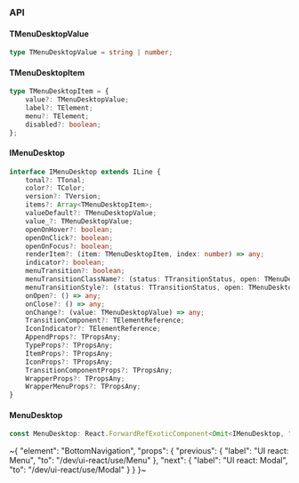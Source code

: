 

### API

#### TMenuDesktopValue

```ts
type TMenuDesktopValue = string | number;
```

#### TMenuDesktopItem

```ts
type TMenuDesktopItem = {
    value?: TMenuDesktopValue;
    label?: TElement;
    menu?: TElement;
    disabled?: boolean;
};
```

#### IMenuDesktop

```ts
interface IMenuDesktop extends ILine {
    tonal?: TTonal;
    color?: TColor;
    version?: TVersion;
    items?: Array<TMenuDesktopItem>;
    valueDefault?: TMenuDesktopValue;
    value_?: TMenuDesktopValue;
    openOnHover?: boolean;
    openOnClick?: boolean;
    openOnFocus?: boolean;
    renderItem?: (item: TMenuDesktopItem, index: number) => any;
    indicator?: boolean;
    menuTransition?: boolean;
    menuTransitionClassName?: (status: TTransitionStatus, open: TMenuDesktopValue) => string;
    menuTransitionStyle?: (status: TTransitionStatus, open: TMenuDesktopValue) => TStyle;
    onOpen?: () => any;
    onClose?: () => any;
    onChange?: (value: TMenuDesktopValue) => any;
    TransitionComponent?: TElementReference;
    IconIndicator?: TElementReference;
    AppendProps?: TPropsAny;
    TypeProps?: TPropsAny;
    ItemProps?: TPropsAny;
    IconProps?: TPropsAny;
    TransitionComponentProps?: TPropsAny;
    WrapperProps?: TPropsAny;
    WrapperMenuProps?: TPropsAny;
}
```

#### MenuDesktop

```ts
const MenuDesktop: React.ForwardRefExoticComponent<Omit<IMenuDesktop, "ref"> & React.RefAttributes<unknown>>;
```


~{
  "element": "BottomNavigation",
  "props": {
    "previous": {
      "label": "UI react: Menu",
      "to": "/dev/ui-react/use/Menu"
    },
    "next": {
      "label": "UI react: Modal",
      "to": "/dev/ui-react/use/Modal"
    }
  }
}~
